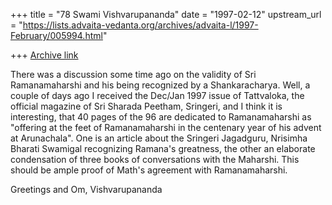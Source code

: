 +++
title = "78 Swami Vishvarupananda"
date = "1997-02-12"
upstream_url = "https://lists.advaita-vedanta.org/archives/advaita-l/1997-February/005994.html"

+++
[Archive link](https://lists.advaita-vedanta.org/archives/advaita-l/1997-February/005994.html)

There was a discussion some time ago on the validity of Sri Ramanamaharshi and his being recognized by a Shankaracharya. Well, a couple of days ago I received the Dec/Jan 1997 issue of Tattvaloka, the official magazine of Sri Sharada Peetham, Sringeri, and I think it is interesting, that 40 pages of the 96 are dedicated to Ramanamaharshi as "offering at the feet of Ramanamaharshi in the centenary year of his advent at Arunachala". One is an article about the Sringeri Jagadguru, Nrisimha Bharati Swamigal recognizing Ramana's greatness, the other an elaborate condensation of three books of conversations with the Maharshi.
This should be ample proof of Math's agreement with Ramanamaharshi.

Greetings and Om,
Vishvarupananda

